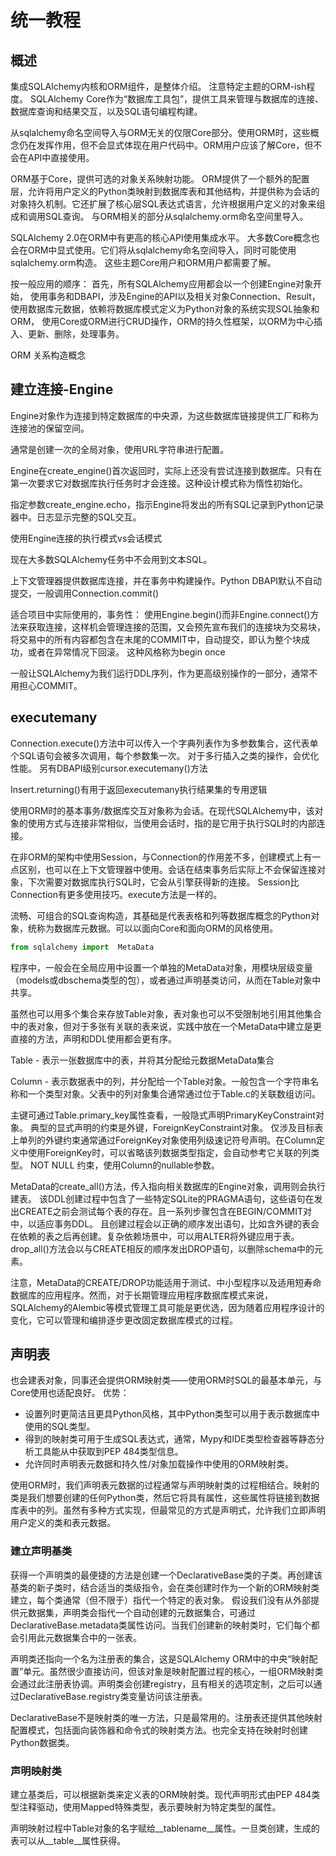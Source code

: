 # 统一教程
## 概述
集成SQLAlchemy内核和ORM组件，是整体介绍。
注意特定主题的ORM-ish程度。
SQLAlchemy Core作为“数据库工具包”，提供工具来管理与数据库的连接、数据库查询和结果交互，以及SQL语句编程构建。

从sqlalchemy命名空间导入与ORM无关的仅限Core部分。使用ORM时，这些概念仍在发挥作用，但不会显式体现在用户代码中。ORM用户应该了解Core，但不会在API中直接使用。

ORM基于Core，提供可选的对象关系映射功能。
ORM提供了一个额外的配置层，允许将用户定义的Python类映射到数据库表和其他结构，并提供称为会话的对象持久机制。它还扩展了核心层SQL表达式语言，允许根据用户定义的对象来组成和调用SQL查询。
与ORM相关的部分从sqlalchemy.orm命名空间里导入。

SQLAlchemy 2.0在ORM中有更高的核心API使用集成水平。
大多数Core概念也会在ORM中显式使用。它们将从sqlalchemy命名空间导入，同时可能使用sqlalchemy.orm构造。
这些主题Core用户和ORM用户都需要了解。

按一般应用的顺序：
首先，所有SQLAlchemy应用都会以一个创建Engine对象开始，
使用事务和DBAPI，涉及Engine的API以及相关对象Connection、Result，
使用数据库元数据，依赖将数据库模式定义为Python对象的系统实现SQL抽象和ORM，
使用Core或ORM进行CRUD操作，ORM的持久性框架，以ORM为中心插入、更新、删除，处理事务。

ORM 关系构造概念

## 建立连接-Engine
Engine对象作为连接到特定数据库的中央源，为这些数据库链接提供工厂和称为连接池的保留空间。

通常是创建一次的全局对象，使用URL字符串进行配置。

Engine在create_engine()首次返回时，实际上还没有尝试连接到数据库。只有在第一次要求它对数据库执行任务时才会连接。这种设计模式称为惰性初始化。

指定参数create_engine.echo，指示Engine将发出的所有SQL记录到Python记录器中。日志显示完整的SQL交互。

使用Engine连接的执行模式vs会话模式

现在大多数SQLAlchemy任务中不会用到文本SQL。

上下文管理器提供数据库连接，并在事务中构建操作。Python DBAPI默认不自动提交，一般调用Connection.commit()

适合项目中实际使用的，事务性：
使用Engine.begin()而非Engine.connect()方法来获取连接，这样机会管理连接的范围，又会预先宣布我们的连接块为交易块，将交易中的所有内容都包含在末尾的COMMIT中，自动提交，即认为整个块成功，或者在异常情况下回滚。
这种风格称为begin once

一般让SQLAlchemy为我们运行DDL序列，作为更高级别操作的一部分，通常不用担心COMMIT。

## executemany
Connection.execute()方法中可以传入一个字典列表作为多参数集合，这代表单个SQL语句会被多次调用，每个参数集一次。
对于多行插入之类的操作，会优化性能。
另有DBAPI级别cursor.executemany()方法

Insert.returning()有用于返回executemany执行结果集的专用逻辑

使用ORM时的基本事务/数据库交互对象称为会话。在现代SQLAlchemy中，该对象的使用方式与连接非常相似，当使用会话时，指的是它用于执行SQL时的内部连接。

在非ORM的架构中使用Session，与Connection的作用差不多，创建模式上有一点区别，也可以在上下文管理器中使用。会话在结束事务后实际上不会保留连接对象，下次需要对数据库执行SQL时，它会从引擎获得新的连接。
Session比Connection有更多使用技巧。execute方法是一样的。

流畅、可组合的SQL查询构造，其基础是代表表格和列等数据库概念的Python对象，统称为数据库元数据。可以以面向Core和面向ORM的风格使用。

```python
from sqlalchemy import  MetaData
```
程序中，一般会在全局应用中设置一个单独的MetaData对象，用模块层级变量（models或dbschema类型的包），或者通过声明基类访问，从而在Table对象中共享。

虽然也可以用多个集合来存放Table对象，表对象也可以不受限制地引用其他集合中的表对象，但对于多张有关联的表来说，实践中放在一个MetaData中建立是更直接的方法，声明和DDL使用都会更有序。

Table - 表示一张数据库中的表，并将其分配给元数据MetaData集合

Column - 表示数据表中的列，并分配给一个Table对象。一般包含一个字符串名称和一个类型对象。父表中的列对象集合通常通过位于Table.c的关联数组访问。

主键可通过Table.primary_key属性查看，一般隐式声明PrimaryKeyConstraint对象。
典型的显式声明的约束是外键，ForeignKeyConstraint对象。
仅涉及目标表上单列的外键约束通常通过ForeignKey对象使用列级速记符号声明。在Column定义中使用ForeignKey时，可以省略该列数据类型指定，会自动参考它关联的列类型。
NOT NULL 约束，使用Column的nullable参数。

MetaData的create_all()方法，传入指向相关数据库的Engine对象，调用则会执行建表。
该DDL创建过程中包含了一些特定SQLite的PRAGMA语句，这些语句在发出CREATE之前会测试每个表的存在。且一系列步骤包含在BEGIN/COMMIT对中，以适应事务DDL。
且创建过程会以正确的顺序发出语句，比如含外键的表会在依赖的表之后再创建。复杂依赖场景中，可以用ALTER将外键应用于表。
drop_all()方法会以与CREATE相反的顺序发出DROP语句，以删除schema中的元素。

注意，MetaData的CREATE/DROP功能适用于测试、中小型程序以及适用短寿命数据库的应用程序。然而，对于长期管理应用程序数据库模式来说，SQLAlchemy的Alembic等模式管理工具可能是更优选，因为随着应用程序设计的变化，它可以管理和编排逐步更改固定数据库模式的过程。

## 声明表
也会建表对象，同事还会提供ORM映射类——使用ORM时SQL的最基本单元，与Core使用也适配良好。
优势：
- 设置列时更简洁且更具Python风格，其中Python类型可以用于表示数据库中使用的SQL类型。
- 得到的映射类可用于生成SQL表达式，通常，Mypy和IDE类型检查器等静态分析工具能从中获取到PEP 484类型信息。
- 允许同时声明表元数据和持久性/对象加载操作中使用的ORM映射类。

使用ORM时，我们声明表元数据的过程通常与声明映射类的过程相结合。映射的类是我们想要创建的任何Python类，然后它将具有属性，这些属性将链接到数据库表中的列。虽然有多种方式实现，但最常见的方式是声明式，允许我们立即声明用户定义的类和表元数据。

### 建立声明基类
获得一个声明类的最便捷的方法是创建一个DeclarativeBase类的子类。再创建该基类的新子类时，结合适当的类级指令，会在类创建时作为一个新的ORM映射类建立，每个类通常（但不限于）指代一个特定的表对象。
假设我们没有从外部提供元数据集，声明类会指代一个自动创建的元数据集合，可通过DeclarativeBase.metadata类属性访问。当我们创建新的映射类时，它们每个都会引用此元数据集合中的一张表。

声明类还指向一个名为注册表的集合，这是SQLAlchemy ORM中的中央“映射配置”单元。虽然很少直接访问，但该对象是映射配置过程的核心，一组ORM映射类会通过此注册表协调。声明类会创建registry，且有相关的选项定制，之后可以通过DeclarativeBase.registry类变量访问该注册表。

DeclarativeBase不是映射类的唯一方法，只是最常用的。注册表还提供其他映射配置模式，包括面向装饰器和命令式的映射类方法。也完全支持在映射时创建Python数据类。

### 声明映射类
建立基类后，可以根据新类来定义表的ORM映射类。现代声明形式由PEP 484类型注释驱动，使用Mapped特殊类型，表示要映射为特定类型的属性。

声明映射过程中Table对象的名字赋给__tablename__属性。一旦类创建，生成的表可以从__table__属性获得。
